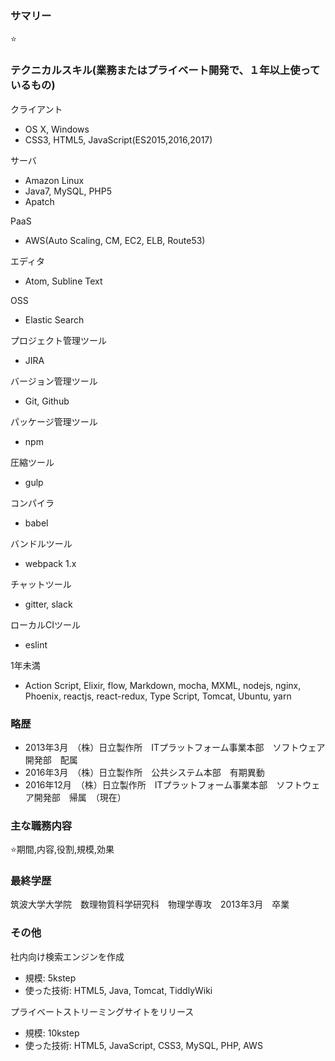 ### サマリー
⭐️

### テクニカルスキル(業務またはプライベート開発で、１年以上使っているもの)
クライアント
- OS X, Windows
- CSS3, HTML5, JavaScript(ES2015,2016,2017)

サーバ
- Amazon Linux
- Java7, MySQL, PHP5
- Apatch

PaaS
- AWS(Auto Scaling, CM, EC2, ELB, Route53)

エディタ
- Atom, Subline Text

OSS
- Elastic Search

プロジェクト管理ツール
- JIRA

バージョン管理ツール
- Git, Github

パッケージ管理ツール
- npm

圧縮ツール
- gulp

コンパイラ
- babel

バンドルツール
- webpack 1.x

チャットツール
- gitter, slack

ローカルCIツール
- eslint

1年未満
- Action Script, Elixir, flow, Markdown, mocha, MXML, nodejs, nginx, Phoenix, reactjs, react-redux, Type Script, Tomcat, Ubuntu, yarn


### 略歴
- 2013年3月　（株）日立製作所　ITプラットフォーム事業本部　ソフトウェア開発部　配属
- 2016年3月　（株）日立製作所　公共システム本部　有期異動
- 2016年12月　（株）日立製作所　ITプラットフォーム事業本部　ソフトウェア開発部　帰属　（現在）

### 主な職務内容
⭐️期間,内容,役割,規模,効果

### 最終学歴
筑波大学大学院　数理物質科学研究科　物理学専攻　2013年3月　卒業

### その他
社内向け検索エンジンを作成
- 規模: 5kstep
- 使った技術: HTML5, Java, Tomcat, TiddlyWiki

プライベートストリーミングサイトをリリース
- 規模: 10kstep
- 使った技術: HTML5, JavaScript, CSS3, MySQL, PHP, AWS
